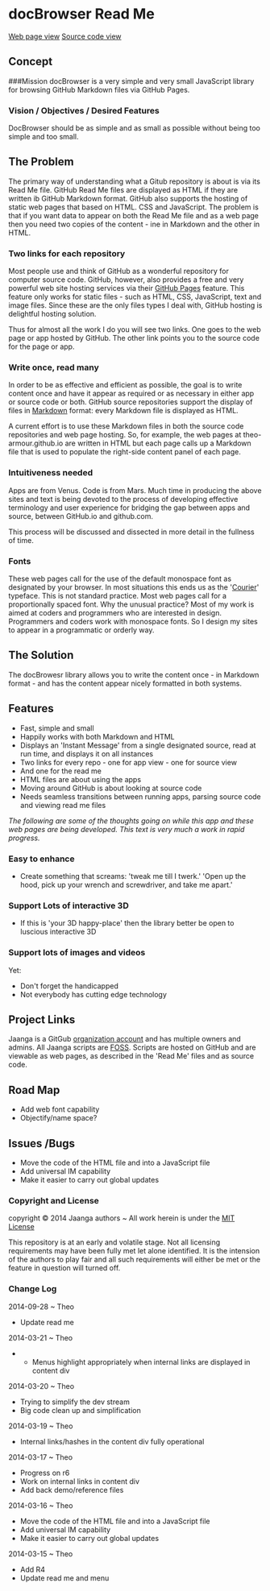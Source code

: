 docBrowser Read Me
===
[Web page view]( http://va3c.github.io/viewer/va3c-viewer-html5/ "View files with docBrowser" )
[Source code view]( https://github.com/va3c/viewer/tree/gh-pages/va3c-viewer-html5 "View files with GitHub")


## Concept

###Mission
docBrowser is a very simple and very small JavaScript library for browsing GitHub Markdown files via GitHub Pages.

### Vision / Objectives / Desired Features
DocBrowser should be as simple and as small as possible without being too simple and too small.

## The Problem
The primary way of understanding what a Gitub repository is about is via its Read Me file.
GitHub Read Me files are displayed as HTML if they are written ib GitHub Markdown format.
GitHub also supports the hosting of static web pages that based on HTML. CSS and JavaScript.
The problem is that if you want data to appear on both the Read Me file and as a web page then you need two copies of the content - ine in Markdown and the other in HTML.

### Two links for each repository
Most people use and think of GitHub as a wonderful repository for computer source code.
GitHub, however, also provides a free and very powerful web site hosting services via their [GitHub Pages]( http://pages.github.com/ "Thank you, GitHub!" ) feature.
This feature only works for static files - such as HTML, CSS, JavaScript, text and image files.
Since these are the only files types I deal with, GitHub hosting is delightful hosting solution.

Thus for almost all the work I do you will see two links. One goes to the web page or app hosted by GitHub.
The other link points you to the source code for the page or app.

### Write once, read many
In order to be as effective and efficient as possible, the goal is to write content once and have it appear as required or as necessary in either app or source code or both.
GitHub source repositories support the display of files in [Markdown]( http://en.wikipedia.org/wiki/Markdown ) format: every Markdown file is displayed as HTML.

A current effort is to use these Markdown files in both the source code repositories and web page hosting.
So, for example, the web pages at theo-armour.github.io are written in HTML but each page calls up a Markdown file
that is used to populate the right-side content panel of each page.

### Intuitiveness needed
Apps are from Venus. Code is from Mars. Much time in producing the above sites and text is being devoted
to the process of developing effective terminology and user experience for bridging the gap between apps and source, between GitHub.io and github.com.

This process will be discussed and dissected in more detail in the fullness of time.

### Fonts
These web pages call for the use of the default monospace font as designated by your browser. In most situations this ends us as the '[Courier]( http://en.wikipedia.org/wiki/Courier_(typeface) )' typeface.
This is not standard practice. Most web pages call for a proportionally spaced font. Why the unusual practice? Most of my work is aimed at coders and programmers who are interested in design.
Programmers and coders work with monospace fonts. So I design my sites to appear in a programmatic or orderly way.



## The Solution 
The docBrowesr library allows you to write the content once - in Markdown format - and has the content appear nicely formatted in both systems.

## Features
* Fast, simple and small
* Happily works with both Markdown and HTML
* Displays an 'Instant Message' from a single designated source, read at run time, and displays it on all instances 
* Two links for every repo - one for app view - one for source view 
* And one for the read me
* HTML files are about using the apps
* Moving around GitHub is about looking at source code
* Needs seamless transitions between running apps, parsing source code and viewing read me files 

_The following are some of the thoughts going on while this app and these web pages are being developed. This text is very much a work in rapid progress._

### Easy to enhance

* Create something that screams: 'tweak me till I twerk.' 'Open up the hood, pick up your wrench and screwdriver, and take me apart.'


### Support Lots of interactive 3D

* If this is 'your 3D happy-place' then the library better be open to luscious interactive 3D


### Support lots of images and videos

Yet:

* Don't forget the handicapped  
* Not everybody has cutting edge technology
<!--
## Project Links

You have two ways of viewing the docBrowser files:

* Web pages hosted on GitHub: [jaanga.github.io/libs/db]( http://jaanga.github.io/libs/db/ "view the files as apps." ) <input value="<< You are now probably here." size=28 style="font:bold 12pt monospace;border-width:0;" >  
* Source code on GitHub: [github.com/jaanga/libs/db]( https://github.com/jaanga/libs/tree/gh-pages/db "View the files as source code." ) <scan style=display:none ><< You are now probably here.</scan>
-->

## Project Links

Jaanga is a GitGub [organization account]( https://help.github.com/articles/what-s-the-difference-between-user-and-organization-accounts ) and has multiple owners and admins. 
All Jaanga scripts are [FOSS]( https://en.wikipedia.org/wiki/Free_and_open-source_software ).
Scripts are hosted on GitHub and are viewable as web pages, as described in the 'Read Me' files and as source code.

## Road Map

* Add web font capability
* Objectify/name space?

## Issues /Bugs

* Move the code of the HTML file and into a JavaScript file
* Add universal IM capability
* Make it easier to carry out global updates


### Copyright and License
copyright &copy; 2014 Jaanga authors ~ All work herein is under the [MIT License](http://jaanga.github.io/libs/jaanga-copyright-and-mit-license.md)

This repository is at an early and volatile stage. Not all licensing requirements may have been fully met let alone identified. It is the intension of the authors to play fair and all such requirements will either be met or the feature in question will turned off.

### Change Log

2014-09-28 ~ Theo

* Update read me

2014-03-21 ~ Theo

* * Menus highlight appropriately when internal links are displayed in content div 

2014-03-20 ~ Theo

* Trying to simplify the dev stream
* Big code clean up and simplification

2014-03-19 ~ Theo

* Internal links/hashes in the content div fully operational

2014-03-17 ~ Theo

* Progress on r6
* Work on internal links in content div
* Add back demo/reference files


2014-03-16 ~ Theo

* Move the code of the HTML file and into a JavaScript file
* Add universal IM capability
* Make it easier to carry out global updates


2014-03-15 ~ Theo

* Add R4
* Update read me and menu


